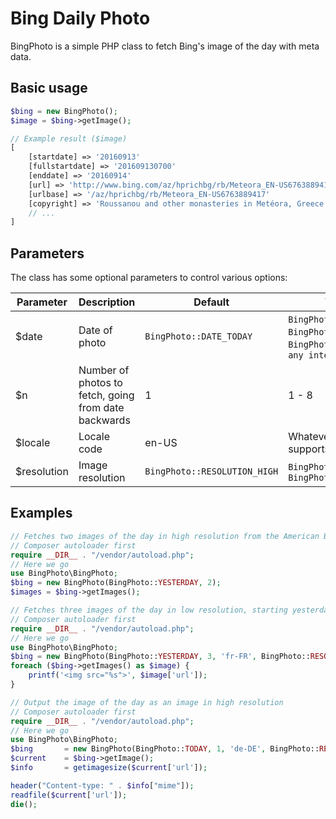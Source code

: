 # Bing Daily Photo

BingPhoto is a simple PHP class to fetch Bing's image of the day with meta data.

## Basic usage

```php
$bing = new BingPhoto();
$image = $bing->getImage();

// Example result ($image)
[
    [startdate] => '20160913'
    [fullstartdate] => '201609130700'
    [enddate] => '20160914'
    [url] => 'http://www.bing.com/az/hprichbg/rb/Meteora_EN-US6763889417_1920x1080.jpg'
    [urlbase] => '/az/hprichbg/rb/Meteora_EN-US6763889417'
    [copyright] => 'Roussanou and other monasteries in Metéora, Greece (© Stian Rekdal/Nimia)'   
    // ...
]
```

## Parameters

The class has some optional parameters to control various options:

| Parameter   |Description        |Default              |Valid values|
|-------------|-------------------|---------------------|------------|
| $date|Date of photo|`BingPhoto::DATE_TODAY` |`BingPhoto::DATE_YESTERDAY`, `BingPhoto::DATE_TODAY`, `BingPhoto::DATE_TOMORROW`, `any integer >= -1`|
| $n|Number of photos to fetch, going from date backwards|1|1 - 8|
| $locale     |Locale code|en-US|Whatever language Bing supports|
| $resolution |Image resolution|`BingPhoto::RESOLUTION_HIGH`|`BingPhoto::RESOLUTION_LOW`, `BingPhoto::RESOLUTION_HIGH`|

## Examples

```php
// Fetches two images of the day in high resolution from the American Bing portal
// Composer autoloader first
require __DIR__ . "/vendor/autoload.php";
// Here we go
use BingPhoto\BingPhoto;
$bing = new BingPhoto(BingPhoto::YESTERDAY, 2);
$images = $bing->getImages();
```

```php
// Fetches three images of the day in low resolution, starting yesterday from the French Bing portal
// Composer autoloader first
require __DIR__ . "/vendor/autoload.php";
// Here we go
use BingPhoto\BingPhoto;
$bing = new BingPhoto(BingPhoto::YESTERDAY, 3, 'fr-FR', BingPhoto::RESOLUTION_LOW);
foreach ($bing->getImages() as $image) {
    printf('<img src="%s">', $image['url']);
}
```

```php
// Output the image of the day as an image in high resolution
// Composer autoloader first
require __DIR__ . "/vendor/autoload.php";
// Here we go
use BingPhoto\BingPhoto;
$bing       = new BingPhoto(BingPhoto::TODAY, 1, 'de-DE', BingPhoto::RESOLUTION_HIGH);
$current    = $bing->getImage();
$info       = getimagesize($current['url']);

header("Content-type: " . $info["mime"]);
readfile($current['url']);
die();
```
